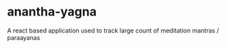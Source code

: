 # anantha-yagna
A react based application used to track large count of meditation mantras / paraayanas
